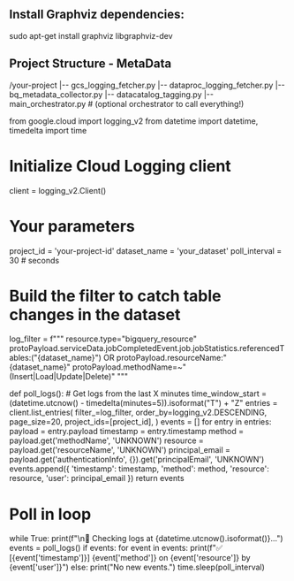 ## Install Graphviz dependencies:

sudo apt-get install graphviz libgraphviz-dev

## Project Structure - MetaData

/your-project
  |-- gcs_logging_fetcher.py
  |-- dataproc_logging_fetcher.py
  |-- bq_metadata_collector.py
  |-- datacatalog_tagging.py
  |-- main_orchestrator.py   # (optional orchestrator to call everything!)


from google.cloud import logging_v2
from datetime import datetime, timedelta
import time

# Initialize Cloud Logging client
client = logging_v2.Client()

# Your parameters
project_id = 'your-project-id'
dataset_name = 'your_dataset'
poll_interval = 30  # seconds

# Build the filter to catch table changes in the dataset
log_filter = f"""
resource.type="bigquery_resource"
protoPayload.serviceData.jobCompletedEvent.job.jobStatistics.referencedTables:("{dataset_name}")
OR protoPayload.resourceName:"{dataset_name}"
protoPayload.methodName=~"(Insert|Load|Update|Delete)"
"""

def poll_logs():
    # Get logs from the last X minutes
    time_window_start = (datetime.utcnow() - timedelta(minutes=5)).isoformat("T") + "Z"
    entries = client.list_entries(
        filter_=log_filter,
        order_by=logging_v2.DESCENDING,
        page_size=20,
        project_ids=[project_id],
    )
    events = []
    for entry in entries:
        payload = entry.payload
        timestamp = entry.timestamp
        method = payload.get('methodName', 'UNKNOWN')
        resource = payload.get('resourceName', 'UNKNOWN')
        principal_email = payload.get('authenticationInfo', {}).get('principalEmail', 'UNKNOWN')
        events.append({
            'timestamp': timestamp,
            'method': method,
            'resource': resource,
            'user': principal_email
        })
    return events

# Poll in loop
while True:
    print(f"\n🔄 Checking logs at {datetime.utcnow().isoformat()}...")
    events = poll_logs()
    if events:
        for event in events:
            print(f"✅ [{event['timestamp']}] {event['method']} on {event['resource']} by {event['user']}")
    else:
        print("No new events.")
    time.sleep(poll_interval)


